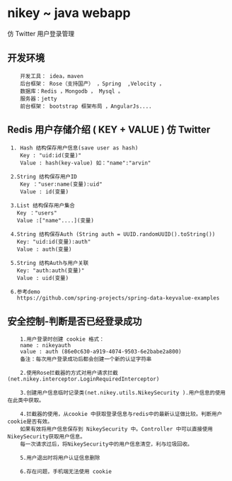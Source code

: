 # nikey ~ java webapp
仿 Twitter 用户登录管理

## 开发环境

        开发工具： idea，maven
        后台框架： Rose（支持国产） ，Spring  ,Velocity ，
        数据库：Redis ，Mongodb ， Mysql 。
        服务器：jetty 
        前台框架： bootstrap 框架布局 ，AngularJs....

## Redis 用户存储介绍 ( KEY + VALUE )  仿 Twitter   

     1. Hash 结构保存用户信息(save user as hash)
        Key : "uid:id(变量)"
        Value : hash(key-value) 如："name":"arvin"
        
     2.String 结构保存用户ID
        Key ："user:name(变量):uid"
        Value : id(变量)
        
     3.List 结构保存用户集合
       Key ："users"
       Value :["name"....](变量)
     
     4.String 结构保存Auth (String auth = UUID.randomUUID().toString())
       Key: "uid:id(变量):auth"
       Value : auth(变量)
     
     5.String 结构Auth与用户关联
       Key: "auth:auth(变量)"
       Value : uid(变量)
       
     6.参考demo 
       https://github.com/spring-projects/spring-data-keyvalue-examples
     
## 安全控制-判断是否已经登录成功

        1.用户登录时创建 cookie 格式：  
        name : nikeyauth 
        value : auth (86e0c630-a919-4074-9503-6e2babe2a800)
        备注：每次用户登录成功后都会创建一个新的认证字符串
        
        2.使用Rose拦截器的方式对用户请求拦截(net.nikey.interceptor.LoginRequiredInterceptor)
        
        3.创建用户信息临时记录类(net.nikey.utils.NikeySecurity ).用户信息的使用在此类中获取。
        
        4.拦截器的使用，从cookie 中获取登录信息与redis中的最新认证做比较。判断用户cookie是否有效。
        如果有效将用户信息保存到 NikeySecurity 中。Controller 中可以直接使用NikeySecurity获取用户信息。
        每一次请求过后，将NikeySecurity中的用户信息清空，利与垃圾回收。
        
        5.用户退出时将用户认证信息删除
        
        6.存在问题，手机端无法使用 cookie
              
      
    
      
      
      

